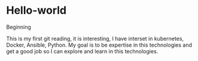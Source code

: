 # Hello-world
Beginning

This is my first git reading, it is interesting, I have interset in kubernetes, Docker, Ansible, Python. My goal is to be expertise in this technologies and get a good job so I can explore and learn in this technologies.
